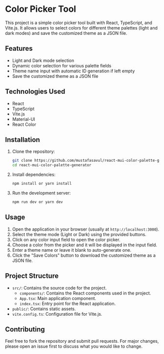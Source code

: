 # Color Picker Tool

This project is a simple color picker tool built with React, TypeScript, and Vite.js. It allows users to select colors for different theme palettes (light and dark modes) and save the customized theme as a JSON file.

## Features

- Light and Dark mode selection
- Dynamic color selection for various palette fields
- Theme name input with automatic ID generation if left empty
- Save the customized theme as a JSON file

## Technologies Used

- React
- TypeScript
- Vite.js
- Material-UI
- React Color

## Installation

1. Clone the repository:

    ```bash
    git clone https://github.com/mustafasavul/react-mui-color-palette-generator
    cd react-mui-color-palette-generator
    ```

2. Install dependencies:

    ```bash
    npm install or yarn install
    ```

3. Run the development server:

    ```bash
    npm run dev or yarn dev
    ```

## Usage

1. Open the application in your browser (usually at `http://localhost:3000`).
2. Select the theme mode (Light or Dark) using the provided buttons.
3. Click on any color input field to open the color picker.
4. Choose a color from the picker and it will be displayed in the input field.
5. Enter a theme name or leave it blank to auto-generate one.
6. Click the "Save Colors" button to download the customized theme as a JSON file.

## Project Structure

- `src/`: Contains the source code for the project.
  - `components/`: Contains the React components used in the project.
  - `App.tsx`: Main application component.
  - `index.tsx`: Entry point for the React application.
- `public/`: Contains static assets.
- `vite.config.ts`: Configuration file for Vite.js.

## Contributing

Feel free to fork the repository and submit pull requests. For major changes, please open an issue first to discuss what you would like to change.
